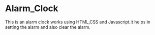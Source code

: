 # Alarm_Clock
This is an alarm clock works using HTML,CSS and Javascript.It helps in setting the alarm and also clear the alarm.
